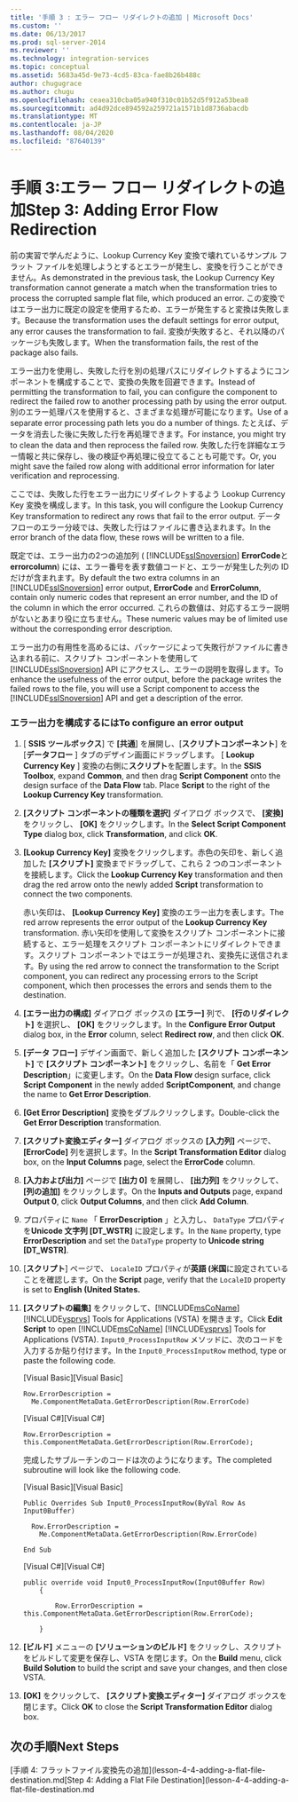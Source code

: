 ```yaml
---
title: '手順 3 : エラー フロー リダイレクトの追加 | Microsoft Docs'
ms.custom: ''
ms.date: 06/13/2017
ms.prod: sql-server-2014
ms.reviewer: ''
ms.technology: integration-services
ms.topic: conceptual
ms.assetid: 5683a45d-9e73-4cd5-83ca-fae8b26b488c
author: chugugrace
ms.author: chugu
ms.openlocfilehash: ceaea310cba05a940f310c01b52d5f912a53bea8
ms.sourcegitcommit: ad4d92dce894592a259721a1571b1d8736abacdb
ms.translationtype: MT
ms.contentlocale: ja-JP
ms.lasthandoff: 08/04/2020
ms.locfileid: "87640139"
---
```

# <a name="step-3-adding-error-flow-redirection"></a><span data-ttu-id="96832-102">手順 3:エラー フロー リダイレクトの追加</span><span class="sxs-lookup"><span data-stu-id="96832-102">Step 3: Adding Error Flow Redirection</span></span>
  <span data-ttu-id="96832-103">前の実習で学んだように、Lookup Currency Key 変換で壊れているサンプル フラット ファイルを処理しようとするとエラーが発生し、変換を行うことができません。</span><span class="sxs-lookup"><span data-stu-id="96832-103">As demonstrated in the previous task, the Lookup Currency Key transformation cannot generate a match when the transformation tries to process the corrupted sample flat file, which produced an error.</span></span> <span data-ttu-id="96832-104">この変換ではエラー出力に既定の設定を使用するため、エラーが発生すると変換は失敗します。</span><span class="sxs-lookup"><span data-stu-id="96832-104">Because the transformation uses the default settings for error output, any error causes the transformation to fail.</span></span> <span data-ttu-id="96832-105">変換が失敗すると、それ以降のパッケージも失敗します。</span><span class="sxs-lookup"><span data-stu-id="96832-105">When the transformation fails, the rest of the package also fails.</span></span>  
  
 <span data-ttu-id="96832-106">エラー出力を使用し、失敗した行を別の処理パスにリダイレクトするようにコンポーネントを構成することで、変換の失敗を回避できます。</span><span class="sxs-lookup"><span data-stu-id="96832-106">Instead of permitting the transformation to fail, you can configure the component to redirect the failed row to another processing path by using the error output.</span></span> <span data-ttu-id="96832-107">別のエラー処理パスを使用すると、さまざまな処理が可能になります。</span><span class="sxs-lookup"><span data-stu-id="96832-107">Use of a separate error processing path lets you do a number of things.</span></span> <span data-ttu-id="96832-108">たとえば、データを消去した後に失敗した行を再処理できます。</span><span class="sxs-lookup"><span data-stu-id="96832-108">For instance, you might try to clean the data and then reprocess the failed row.</span></span> <span data-ttu-id="96832-109">失敗した行を詳細なエラー情報と共に保存し、後の検証や再処理に役立てることも可能です。</span><span class="sxs-lookup"><span data-stu-id="96832-109">Or, you might save the failed row along with additional error information for later verification and reprocessing.</span></span>  
  
 <span data-ttu-id="96832-110">ここでは、失敗した行をエラー出力にリダイレクトするよう Lookup Currency Key 変換を構成します。</span><span class="sxs-lookup"><span data-stu-id="96832-110">In this task, you will configure the Lookup Currency Key transformation to redirect any rows that fail to the error output.</span></span> <span data-ttu-id="96832-111">データ フローのエラー分岐では、失敗した行はファイルに書き込まれます。</span><span class="sxs-lookup"><span data-stu-id="96832-111">In the error branch of the data flow, these rows will be written to a file.</span></span>  
  
 <span data-ttu-id="96832-112">既定では、エラー出力の2つの追加列 ( [!INCLUDE[ssISnoversion](../includes/ssisnoversion-md.md)] **ErrorCode**と**errorcolumn**) には、エラー番号を表す数値コードと、エラーが発生した列の ID だけが含まれます。</span><span class="sxs-lookup"><span data-stu-id="96832-112">By default the two extra columns in an [!INCLUDE[ssISnoversion](../includes/ssisnoversion-md.md)] error output, **ErrorCode** and **ErrorColumn**, contain only numeric codes that represent an error number, and the ID of the column in which the error occurred.</span></span> <span data-ttu-id="96832-113">これらの数値は、対応するエラー説明がないとあまり役に立ちません。</span><span class="sxs-lookup"><span data-stu-id="96832-113">These numeric values may be of limited use without the corresponding error description.</span></span>  
  
 <span data-ttu-id="96832-114">エラー出力の有用性を高めるには、パッケージによって失敗行がファイルに書き込まれる前に、スクリプト コンポーネントを使用して [!INCLUDE[ssISnoversion](../includes/ssisnoversion-md.md)] API にアクセスし、エラーの説明を取得します。</span><span class="sxs-lookup"><span data-stu-id="96832-114">To enhance the usefulness of the error output, before the package writes the failed rows to the file, you will use a Script component to access the [!INCLUDE[ssISnoversion](../includes/ssisnoversion-md.md)] API and get a description of the error.</span></span>  
  
### <a name="to-configure-an-error-output"></a><span data-ttu-id="96832-115">エラー出力を構成するには</span><span class="sxs-lookup"><span data-stu-id="96832-115">To configure an error output</span></span>  
  
1.  <span data-ttu-id="96832-116">[ **SSIS ツールボックス**] で **[共通**] を展開し、[**スクリプトコンポーネント**] を [**データフロー** ] タブのデザイン画面にドラッグします。 [ **Lookup Currency Key** ] 変換の右側に**スクリプト**を配置します。</span><span class="sxs-lookup"><span data-stu-id="96832-116">In the **SSIS Toolbox**, expand **Common**, and then drag **Script Component** onto the design surface of the **Data Flow** tab. Place **Script** to the right of the **Lookup Currency Key** transformation.</span></span>  
  
2.  <span data-ttu-id="96832-117">**[スクリプト コンポーネントの種類を選択]** ダイアログ ボックスで、 **[変換]** をクリックし、 **[OK]** をクリックします。</span><span class="sxs-lookup"><span data-stu-id="96832-117">In the **Select Script Component Type** dialog box, click **Transformation**, and click **OK**.</span></span>  
  
3.  <span data-ttu-id="96832-118">**[Lookup Currency Key]** 変換をクリックします。赤色の矢印を、新しく追加した **[スクリプト]** 変換までドラッグして、これら 2 つのコンポーネントを接続します。</span><span class="sxs-lookup"><span data-stu-id="96832-118">Click the **Lookup Currency Key** transformation and then drag the red arrow onto the newly added **Script** transformation to connect the two components.</span></span>  
  
     <span data-ttu-id="96832-119">赤い矢印は、 **[Lookup Currency Key]** 変換のエラー出力を表します。</span><span class="sxs-lookup"><span data-stu-id="96832-119">The red arrow represents the error output of the **Lookup Currency Key** transformation.</span></span> <span data-ttu-id="96832-120">赤い矢印を使用して変換をスクリプト コンポーネントに接続すると、エラー処理をスクリプト コンポーネントにリダイレクトできます。スクリプト コンポーネントではエラーが処理され、変換先に送信されます。</span><span class="sxs-lookup"><span data-stu-id="96832-120">By using the red arrow to connect the transformation to the Script component, you can redirect any processing errors to the Script component, which then processes the errors and sends them to the destination.</span></span>  
  
4.  <span data-ttu-id="96832-121">**[エラー出力の構成]** ダイアログ ボックスの **[エラー]** 列で、 **[行のリダイレクト]** を選択し、 **[OK]** をクリックします。</span><span class="sxs-lookup"><span data-stu-id="96832-121">In the **Configure Error Output** dialog box, in the **Error** column, select **Redirect row**, and then click **OK**.</span></span>  
  
5.  <span data-ttu-id="96832-122">**[データ フロー]** デザイン画面で、新しく追加した **[スクリプト コンポーネント]** で **[スクリプト コンポーネント]** をクリックし、名前を「 **Get Error Description**」に変更します。</span><span class="sxs-lookup"><span data-stu-id="96832-122">On the **Data Flow** design surface, click **Script Component** in the newly added **ScriptComponent**, and change the name to **Get Error Description**.</span></span>  
  
6.  <span data-ttu-id="96832-123">**[Get Error Description]** 変換をダブルクリックします。</span><span class="sxs-lookup"><span data-stu-id="96832-123">Double-click the **Get Error Description** transformation.</span></span>  
  
7.  <span data-ttu-id="96832-124">**[スクリプト変換エディター]** ダイアログ ボックスの **[入力列]** ページで、 **[ErrorCode]** 列を選択します。</span><span class="sxs-lookup"><span data-stu-id="96832-124">In the **Script Transformation Editor** dialog box, on the **Input Columns** page, select the **ErrorCode** column.</span></span>  
  
8.  <span data-ttu-id="96832-125">**[入力および出力]** ページで **[出力 0]** を展開し、 **[出力列]** をクリックして、 **[列の追加]** をクリックします。</span><span class="sxs-lookup"><span data-stu-id="96832-125">On the **Inputs and Outputs** page, expand **Output 0**, click **Output Columns**, and then click **Add Column**.</span></span>  
  
9. <span data-ttu-id="96832-126">プロパティに `Name` 「 **ErrorDescription** 」と入力し、 `DataType` プロパティを**Unicode 文字列 [DT_WSTR]** に設定します。</span><span class="sxs-lookup"><span data-stu-id="96832-126">In the `Name` property, type **ErrorDescription** and set the `DataType` property to **Unicode string [DT_WSTR]**.</span></span>  
  
10. <span data-ttu-id="96832-127">[**スクリプト**] ページで、 `LocaleID` プロパティが**英語 (米国**に設定されていることを確認します。</span><span class="sxs-lookup"><span data-stu-id="96832-127">On the **Script** page, verify that the `LocaleID` property is set to **English (United States.**</span></span>  
  
11. <span data-ttu-id="96832-128">**[スクリプトの編集]** をクリックして、[!INCLUDE[msCoName](../includes/msconame-md.md)] [!INCLUDE[vsprvs](../includes/vsprvs-md.md)] Tools for Applications (VSTA) を開きます。</span><span class="sxs-lookup"><span data-stu-id="96832-128">Click **Edit Script** to open [!INCLUDE[msCoName](../includes/msconame-md.md)] [!INCLUDE[vsprvs](../includes/vsprvs-md.md)] Tools for Applications (VSTA).</span></span> <span data-ttu-id="96832-129">`Input0_ProcessInputRow` メソッドに、次のコードを入力するか貼り付けます。</span><span class="sxs-lookup"><span data-stu-id="96832-129">In the `Input0_ProcessInputRow` method, type or paste the following code.</span></span>  
  
     <span data-ttu-id="96832-130">[Visual Basic]</span><span class="sxs-lookup"><span data-stu-id="96832-130">[Visual Basic]</span></span>  
  
    ```  
    Row.ErrorDescription =   
      Me.ComponentMetaData.GetErrorDescription(Row.ErrorCode)  
    ```  
  
     <span data-ttu-id="96832-131">[Visual C#]</span><span class="sxs-lookup"><span data-stu-id="96832-131">[Visual C#]</span></span>  
  
    ```  
    Row.ErrorDescription = this.ComponentMetaData.GetErrorDescription(Row.ErrorCode);  
    ```  
  
     <span data-ttu-id="96832-132">完成したサブルーチンのコードは次のようになります。</span><span class="sxs-lookup"><span data-stu-id="96832-132">The completed subroutine will look like the following code.</span></span>  
  
     <span data-ttu-id="96832-133">[Visual Basic]</span><span class="sxs-lookup"><span data-stu-id="96832-133">[Visual Basic]</span></span>  
  
    ```  
    Public Overrides Sub Input0_ProcessInputRow(ByVal Row As Input0Buffer)  
  
      Row.ErrorDescription =   
        Me.ComponentMetaData.GetErrorDescription(Row.ErrorCode)  
  
    End Sub  
    ```  
  
     <span data-ttu-id="96832-134">[Visual C#]</span><span class="sxs-lookup"><span data-stu-id="96832-134">[Visual C#]</span></span>  
  
    ```  
    public override void Input0_ProcessInputRow(Input0Buffer Row)  
        {  
  
            Row.ErrorDescription = this.ComponentMetaData.GetErrorDescription(Row.ErrorCode);  
  
        }  
    ```  
  
12. <span data-ttu-id="96832-135">**[ビルド]** メニューの **[ソリューションのビルド]** をクリックし、スクリプトをビルドして変更を保存し、VSTA を閉じます。</span><span class="sxs-lookup"><span data-stu-id="96832-135">On the **Build** menu, click **Build Solution** to build the script and save your changes, and then close VSTA.</span></span>  
  
13. <span data-ttu-id="96832-136">**[OK]** をクリックして、 **[スクリプト変換エディター]** ダイアログ ボックスを閉じます。</span><span class="sxs-lookup"><span data-stu-id="96832-136">Click **OK** to close the **Script Transformation Editor** dialog box.</span></span>  
  
## <a name="next-steps"></a><span data-ttu-id="96832-137">次の手順</span><span class="sxs-lookup"><span data-stu-id="96832-137">Next Steps</span></span>  
 <span data-ttu-id="96832-138">[手順 4: フラットファイル変換先の追加](lesson-4-4-adding-a-flat-file-destination.md</span><span class="sxs-lookup"><span data-stu-id="96832-138">[Step 4: Adding a Flat File Destination](lesson-4-4-adding-a-flat-file-destination.md</span></span>  
  
  

